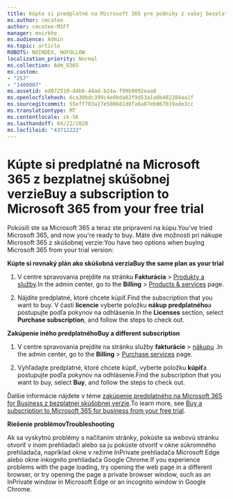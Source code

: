 ```yaml
---
title: Kúpte si predplatné na Microsoft 365 pre podniky z vašej bezplatnej skúšobnej verzie
ms.author: cmcatee
author: cmcatee-MSFT
manager: mnirkhe
ms.audience: Admin
ms.topic: article
ROBOTS: NOINDEX, NOFOLLOW
localization_priority: Normal
ms.collection: Adm_O365
ms.custom:
- "257"
- "1400007"
ms.assetid: ed072510-d4b6-44ad-b24a-f99b9892eaa8
ms.openlocfilehash: 6ca30bdc399c4e0bda82f9d53a1a0b482284aa1f
ms.sourcegitcommit: 55eff703a17e500681d8fa6a87eb067019ade3cc
ms.translationtype: MT
ms.contentlocale: sk-SK
ms.lasthandoff: 04/22/2020
ms.locfileid: "43712222"
---
```

# <a name="buy-a-subscription-to-microsoft-365-from-your-free-trial"></a><span data-ttu-id="5d271-102">Kúpte si predplatné na Microsoft 365 z bezplatnej skúšobnej verzie</span><span class="sxs-lookup"><span data-stu-id="5d271-102">Buy a subscription to Microsoft 365 from your free trial</span></span>

<span data-ttu-id="5d271-103">Pokúsili ste sa Microsoft 365 a teraz ste pripravení na kúpu.</span><span class="sxs-lookup"><span data-stu-id="5d271-103">You've tried Microsoft 365, and now you're ready to buy.</span></span> <span data-ttu-id="5d271-104">Máte dve možnosti pri nákupe Microsoft 365 z skúšobnej verzie:</span><span class="sxs-lookup"><span data-stu-id="5d271-104">You have two options when buying Microsoft 365 from your trial version:</span></span>
  
 <span data-ttu-id="5d271-105">**Kúpte si rovnaký plán ako skúšobná verzia**</span><span class="sxs-lookup"><span data-stu-id="5d271-105">**Buy the same plan as your trial**</span></span>
  
1. <span data-ttu-id="5d271-106">V centre spravovania prejdite na stránku **Fakturácia** \> [Produkty a služby](https://go.microsoft.com/fwlink/p/?linkid=842054).</span><span class="sxs-lookup"><span data-stu-id="5d271-106">In the admin center, go to the **Billing** \> [Products & services](https://go.microsoft.com/fwlink/p/?linkid=842054) page.</span></span>

2. <span data-ttu-id="5d271-107">Nájdite predplatné, ktoré chcete kúpiť.</span><span class="sxs-lookup"><span data-stu-id="5d271-107">Find the subscription that you want to buy.</span></span> <span data-ttu-id="5d271-108">V časti **licencie** vyberte položku **nákup predplatného**a postupujte podľa pokynov na odhlásenie.</span><span class="sxs-lookup"><span data-stu-id="5d271-108">In the **Licenses** section, select **Purchase subscription**, and follow the steps to check out.</span></span>

<span data-ttu-id="5d271-109">**Zakúpenie iného predplatného**</span><span class="sxs-lookup"><span data-stu-id="5d271-109">**Buy a different subscription**</span></span>
  
1. <span data-ttu-id="5d271-110">V centre spravovania prejdite na stránku služby **fakturácie** \> [nákupu](https://go.microsoft.com/fwlink/p/?linkid=868433) .</span><span class="sxs-lookup"><span data-stu-id="5d271-110">In the admin center, go to the **Billing** \> [Purchase services](https://go.microsoft.com/fwlink/p/?linkid=868433) page.</span></span>

3. <span data-ttu-id="5d271-111">Vyhľadajte predplatné, ktoré chcete kúpiť, vyberte položku **kúpiť**a postupujte podľa pokynov na odhlásenie.</span><span class="sxs-lookup"><span data-stu-id="5d271-111">Find the subscription that you want to buy, select **Buy**, and follow the steps to check out.</span></span>

<span data-ttu-id="5d271-112">Ďalšie informácie nájdete v téme [zakúpenie predplatného na Microsoft 365 for Business z bezplatnej skúšobnej verzie](https://docs.microsoft.com/office365/admin/subscriptions-and-billing/buy-a-subscription-from-your-free-trial).</span><span class="sxs-lookup"><span data-stu-id="5d271-112">To learn more, see [Buy a subscription to Microsoft 365 for business from your free trial](https://docs.microsoft.com/office365/admin/subscriptions-and-billing/buy-a-subscription-from-your-free-trial).</span></span>

<span data-ttu-id="5d271-113">**Riešenie problémov**</span><span class="sxs-lookup"><span data-stu-id="5d271-113">**Troubleshooting**</span></span>

<span data-ttu-id="5d271-114">Ak sa vyskytnú problémy s načítaním stránky, pokúste sa webovú stránku otvoriť v inom prehliadači alebo sa ju pokúste otvoriť v okne súkromného prehliadača, napríklad okne v režime InPrivate prehliadača Microsoft Edge alebo okne inkognito prehliadača Google Chrome.</span><span class="sxs-lookup"><span data-stu-id="5d271-114">If you experience problems with the page loading, try opening the web page in a different browser, or try opening the page a private browser window, such as an InPrivate window in Microsoft Edge or an incognito window in Google Chrome.</span></span>
